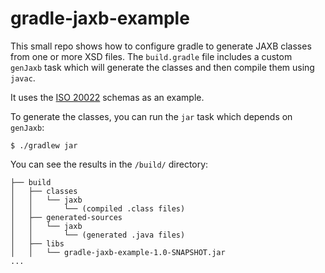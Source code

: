 # gradle-jaxb-example

This small repo shows how to configure gradle to generate JAXB classes from one or more XSD files. The `build.gradle` file includes a custom `genJaxb` task which will generate the classes and then compile them using `javac`.

It uses the [ISO 20022](https://www.iso20022.org/full_catalogue.page) schemas as an example.

To generate the classes, you can run the `jar` task which depends on `genJaxb`:

```
$ ./gradlew jar
```

You can see the results in the `/build/` directory:
```
├── build
│   ├── classes
│   │   └── jaxb
│   │       └── (compiled .class files)
│   ├── generated-sources
│   │   └── jaxb
│   │       └── (generated .java files)
│   ├── libs
│   │   └── gradle-jaxb-example-1.0-SNAPSHOT.jar
...
```
